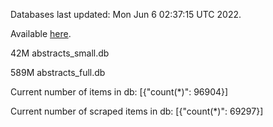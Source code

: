 Databases last updated: Mon Jun  6 02:37:15 UTC 2022. 

Available [here](https://github.com/cbeauhilton/ash-db/releases).


42M	abstracts_small.db

589M	abstracts_full.db

Current number of items in db:
[{"count(*)": 96904}]

Current number of scraped items in db:
[{"count(*)": 69297}]

